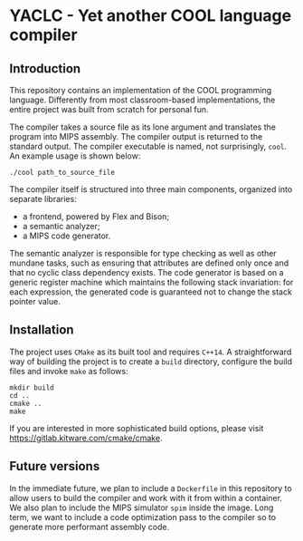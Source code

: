 # YACLC - Yet another COOL language compiler

## Introduction

This repository contains an implementation of the COOL programming language. Differently from most classroom-based implementations, the entire project was built from scratch for personal fun.

The compiler takes a source file as its lone argument and translates the program into MIPS assembly. The compiler output is returned to the standard output. The compiler executable is named, not surprisingly, `cool`. An example usage is shown below:

    ./cool path_to_source_file

The compiler itself is structured into three main components, organized into separate libraries:

- a frontend, powered by Flex and Bison;
- a semantic analyzer;
- a MIPS code generator.

The semantic analyzer is responsible for type checking as well as other mundane tasks, such as ensuring that attributes are defined only once and that no cyclic class dependency exists. The code generator is based on a generic register machine which maintains the following stack invariation: for each expression, the generated code is guaranteed not to change the stack pointer value.

## Installation

The project uses `CMake` as its built tool and requires `C++14`. A straightforward way of building the project is to create a `build` directory, configure the build files and invoke `make` as follows:

    mkdir build
    cd ..
    cmake ..
    make

If you are interested in more sophisticated build options, please visit https://gitlab.kitware.com/cmake/cmake.

## Future versions

In the immediate future, we plan to include a `Dockerfile` in this repository to allow users to build the compiler and work with it from within a container. We also plan to include the MIPS simulator `spim` inside the image. Long term, we want to include a code optimization pass to the compiler so to generate more performant assembly code.
